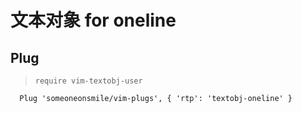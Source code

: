 # 文本对象 for oneline

## Plug

> `require vim-textobj-user`

```vim
  Plug 'someoneonsmile/vim-plugs', { 'rtp': 'textobj-oneline' }
```
